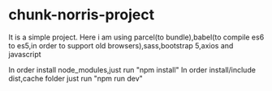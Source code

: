 # chunk-norris-project
It is a simple project. Here i am using parcel(to bundle),babel(to compile es6 to es5,in order to support old browsers),sass,bootstrap 5,axios and javascript 

In order install node_modules,just run "npm install"
In order install/include dist,cache folder just run "npm run dev"
